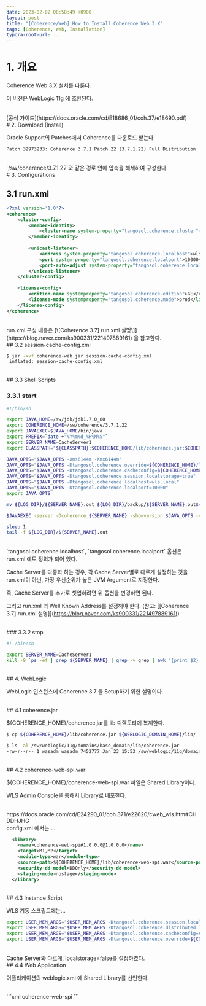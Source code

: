 ```yaml
---
date: 2023-02-02 08:58:49 +0900
layout: post
title: "[Coherence/Web] How to Install Coherence Web 3.X"
tags: [Coherence, Web, Installation]
typora-root-url: ..
---
```


# 1. 개요

Coherence Web 3.X 설치를 다룬다.

이 버전은 WebLogic 11g 에 호환된다.

<br>
[공식 가이드](https://docs.oracle.com/cd/E18686_01/coh.37/e18690.pdf)

<br>
# 2. Download (Install)

Oracle Support의 Patches에서 Coherence를 다운로드 받는다.

`Patch 32973233: Coherence 3.7.1 Patch 22 (3.7.1.22) Full Distribution`

<br>
`/sw/coherence/3.7.1.22`와 같은 경로 안에 압축을 해제하여 구성한다.

<br>
# 3. Configurations

## 3.1 run.xml

```xml
<?xml version='1.0'?>
<coherence>
    <cluster-config>
        <member-identity>
            <cluster-name system-property="tangosol.coherence.cluster">MyCluster</cluster-name>
        </member-identity>
​
        <unicast-listener>
            <address system-property="tangosol.coherence.localhost">wls.local</address>
            <port system-property="tangosol.coherence.localport">10000<port>
            <port-auto-adjust system-property="tangosol.coherence.localport.adjust">true</port-auto-adjust>
        </unicast-listener>
    </cluster-config>
​
    <license-config>
        <edition-name systemproperty="tangosol.coherence.edition">GE</edition-name>
        <license-mode systemproperty="tangosol.coherence.mode">prod</license-mode>
    </license-config>
</coherence>
```

<br>
run.xml 구성 내용은 [\[Coherence 3.7] run.xml 설명\]](https://blog.naver.com/ks900331/221497889161) 을 참고한다.

<br>
## 3.2 session-cache-config.xml

```sh
$ jar -xvf coherence-web.jar session-cache-config.xml
 inflated: session-cache-config.xml
```

<br>
## 3.3 Shell Scripts

### 3.3.1 start

```sh
#!/bin/sh

export JAVA_HOME=/sw/jdk/jdk1.7.0_80
export COHERENCE_HOME=/sw/coherence/3.7.1.22
export JAVAEXEC=$JAVA_HOME/bin/java
export PREFIX=`date +"%Y%m%d_%H%M%S"`
export SERVER_NAME=CacheServer1
export CLASSPATH="${CLASSPATH}:$COHERENCE_HOME/lib/coherence.jar:$COHERENCE_HOME/lib/coherence-web.jar"

JAVA_OPTS="$JAVA_OPTS -Xms6144m -Xmx6144m"
JAVA_OPTS="$JAVA_OPTS -Dtangosol.coherence.override=${COHERENCE_HOME}/lib/run.xml"
JAVA_OPTS="$JAVA_OPTS -Dtangosol.coherence.cacheconfig=${COHERENCE_HOME}/lib/session-cache-config.xml"
JAVA_OPTS="$JAVA_OPTS -Dtangosol.coherence.session.localstorage=true"
JAVA_OPTS="$JAVA_OPTS -Dtangosol.coherence.localhost=wls.local"
JAVA_OPTS="$JAVA_OPTS -Dtangosol.coherence.localport=10000"
export JAVA_OPTS

mv ${LOG_DIR}/${SERVER_NAME}.out ${LOG_DIR}/backup/${SERVER_NAME}.out${PREFIX}

$JAVAEXEC -server -Dcoherence_${SERVER_NAME} -showversion $JAVA_OPTS -cp ${CLASSPATH} com.tangosol.net.DefaultCacheServer > ${LOG_DIR}/${SERVER_NAME}.out 2>&1 &

sleep 1
tail -f ${LOG_DIR}/${SERVER_NAME}.out
```

<br>
`tangosol.coherence.localhost`, `tangosol.coherence.localport` 옵션은 run.xml 에도 정의가 되어 있다.

Cache Server를 다중화 하는 경우, 각 Cache Server별로 다르게 설정하는 것을 run.xml이 아닌, 가장 우선순위가 높은 JVM Argument로 지정한다.

즉, Cache Server를 추가로 셋업하려면 위 옵션을 변경하면 된다.

그리고 run.xml 의 Well Known Address를 설정해야 한다. (참고: [\[Coherence 3.7] run.xml 설명\]](https://blog.naver.com/ks900331/221497889161))

<br>
### 3.3.2 stop

```sh
#! /bin/sh

export SERVER_NAME=CacheServer1
kill -9 `ps -ef | grep ${SERVER_NAME} | grep -v grep | awk '{print $2}'`
```

<br>
## 4. WebLogic

WebLogic 인스턴스에 Coherence 3.7 을 Setup하기 위한 설명이다.

<br>
## 4.1 coherence.jar

${COHERENCE_HOME}/coherence.jar를 lib 디렉토리에 복제한다.

```sh
$ cp ${COHERENCE_HOME}/lib/coherence.jar ${WEBLOGIC_DOMAIN_HOME}/lib/

$ ls -al /sw/weblogic/11g/domains/base_domain/lib/coherence.jar
-rw-r--r-- 1 wasadm wasadm 7452777 Jan 23 15:53 /sw/weblogic/11g/domains/base_domain/lib/coherence.jar
```

<br>
## 4.2 coherence-web-spi.war

${COHERENCE_HOME}/coherence-web-spi.war 파일은 Shared Library이다.

WLS Admin Console을 통해서 Library로 배포한다.

<br>
https://docs.oracle.com/cd/E24290_01/coh.371/e22620/cweb_wls.htm#CHDDHJHG

<br>
config.xml 에서는 ...

```xml
  <library>
    <name>coherence-web-spi#1.0.0.0@1.0.0.0</name>
    <target>M1,M2</target>
    <module-type>war</module-type>
    <source-path>${COHERENCE_HOME}/lib/coherence-web-spi.war</source-path>
    <security-dd-model>DDOnly</security-dd-model>
    <staging-mode>nostage</staging-mode>
  </library>
```

<br>
## 4.3 Instance Script

WLS 기동 스크립트에는...

```sh
export USER_MEM_ARGS="$USER_MEM_ARGS -Dtangosol.coherence.session.localstorage=false"
export USER_MEM_ARGS="$USER_MEM_ARGS -Dtangosol.coherence.distributed.localstorage=false"
export USER_MEM_ARGS="$USER_MEM_ARGS -Dtangosol.coherence.cacheconfig=${COHERENCE_HOME}/lib/session-cache-config.xml"
export USER_MEM_ARGS="$USER_MEM_ARGS -Dtangosol.coherence.override=${COHERENCE_HOME}/lib/run.xml"
```

<br>
Cache Server와 다르게, localstorage=false를 설정하였다.

<br>
## 4.4 Web Application

어플리케이션의 weblogic.xml 에 Shared Library를 선언한다.

<br>
```xml
<weblogic-web-app>
    <library-ref>
     <library-name>coherence-web-spi</library-name>
    </library-ref>
</weblogic-web-app>
```

